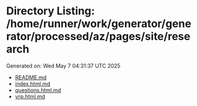 # Directory Listing: /home/runner/work/generator/generator/processed/az/pages/site/research
Generated on: Wed May  7 04:31:37 UTC 2025

- [README.md](README.md)
- [index.html.md](index.html.md)
- [questions.html.md](questions.html.md)
- [vrp.html.md](vrp.html.md)
